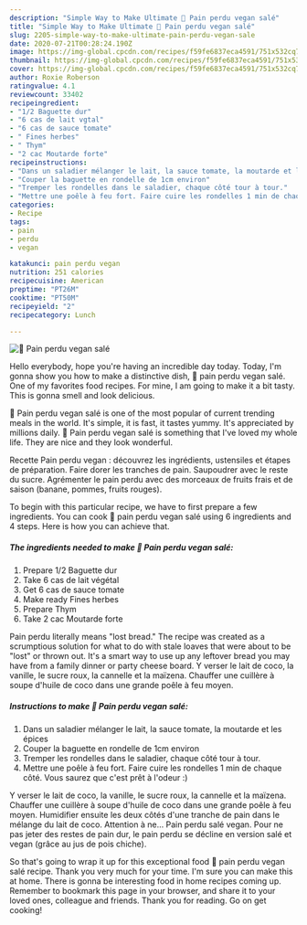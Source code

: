 ```yaml
---
description: "Simple Way to Make Ultimate 🌺 Pain perdu vegan salé"
title: "Simple Way to Make Ultimate 🌺 Pain perdu vegan salé"
slug: 2205-simple-way-to-make-ultimate-pain-perdu-vegan-sale
date: 2020-07-21T00:28:24.190Z
image: https://img-global.cpcdn.com/recipes/f59fe6837eca4591/751x532cq70/🌺-pain-perdu-vegan-sale-photo-principale-de-la-recette.jpg
thumbnail: https://img-global.cpcdn.com/recipes/f59fe6837eca4591/751x532cq70/🌺-pain-perdu-vegan-sale-photo-principale-de-la-recette.jpg
cover: https://img-global.cpcdn.com/recipes/f59fe6837eca4591/751x532cq70/🌺-pain-perdu-vegan-sale-photo-principale-de-la-recette.jpg
author: Roxie Roberson
ratingvalue: 4.1
reviewcount: 33402
recipeingredient:
- "1/2 Baguette dur"
- "6 cas de lait vgtal"
- "6 cas de sauce tomate"
- " Fines herbes"
- " Thym"
- "2 cac Moutarde forte"
recipeinstructions:
- "Dans un saladier mélanger le lait, la sauce tomate, la moutarde et les épices"
- "Couper la baguette en rondelle de 1cm environ"
- "Tremper les rondelles dans le saladier, chaque côté tour à tour."
- "Mettre une poêle à feu fort. Faire cuire les rondelles 1 min de chaque côté. Vous saurez que c&#39;est prêt à l&#39;odeur :)"
categories:
- Recipe
tags:
- pain
- perdu
- vegan

katakunci: pain perdu vegan 
nutrition: 251 calories
recipecuisine: American
preptime: "PT26M"
cooktime: "PT50M"
recipeyield: "2"
recipecategory: Lunch

---
```



![🌺 Pain perdu vegan salé](https://img-global.cpcdn.com/recipes/f59fe6837eca4591/751x532cq70/🌺-pain-perdu-vegan-sale-photo-principale-de-la-recette.jpg)

Hello everybody, hope you're having an incredible day today. Today, I'm gonna show you how to make a distinctive dish, 🌺 pain perdu vegan salé. One of my favorites food recipes. For mine, I am going to make it a bit tasty. This is gonna smell and look delicious.

🌺 Pain perdu vegan salé is one of the most popular of current trending meals in the world. It's simple, it is fast, it tastes yummy. It's appreciated by millions daily. 🌺 Pain perdu vegan salé is something that I've loved my whole life. They are nice and they look wonderful.

Recette Pain perdu vegan : découvrez les ingrédients, ustensiles et étapes de préparation. Faire dorer les tranches de pain. Saupoudrer avec le reste du sucre. Agrémenter le pain perdu avec des morceaux de fruits frais et de saison (banane, pommes, fruits rouges).


To begin with this particular recipe, we have to first prepare a few ingredients. You can cook 🌺 pain perdu vegan salé using 6 ingredients and 4 steps. Here is how you can achieve that.

<!--inarticleads1-->

##### The ingredients needed to make 🌺 Pain perdu vegan salé:

1. Prepare 1/2 Baguette dur
1. Take 6 cas de lait végétal
1. Get 6 cas de sauce tomate
1. Make ready  Fines herbes
1. Prepare  Thym
1. Take 2 cac Moutarde forte


Pain perdu literally means &#34;lost bread.&#34; The recipe was created as a scrumptious solution for what to do with stale loaves that were about to be &#34;lost&#34; or thrown out. It&#39;s a smart way to use up any leftover bread you may have from a family dinner or party cheese board. Y verser le lait de coco, la vanille, le sucre roux, la cannelle et la maïzena. Chauffer une cuillère à soupe d&#39;huile de coco dans une grande poêle à feu moyen. 

<!--inarticleads2-->

##### Instructions to make 🌺 Pain perdu vegan salé:

1. Dans un saladier mélanger le lait, la sauce tomate, la moutarde et les épices
1. Couper la baguette en rondelle de 1cm environ
1. Tremper les rondelles dans le saladier, chaque côté tour à tour.
1. Mettre une poêle à feu fort. Faire cuire les rondelles 1 min de chaque côté. Vous saurez que c&#39;est prêt à l&#39;odeur :)


Y verser le lait de coco, la vanille, le sucre roux, la cannelle et la maïzena. Chauffer une cuillère à soupe d&#39;huile de coco dans une grande poêle à feu moyen. Humidifier ensuite les deux côtés d&#39;une tranche de pain dans le mélange du lait de coco. Attention à ne… Pain perdu salé vegan. Pour ne pas jeter des restes de pain dur, le pain perdu se décline en version salé et vegan (grâce au jus de pois chiche). 

So that's going to wrap it up for this exceptional food 🌺 pain perdu vegan salé recipe. Thank you very much for your time. I'm sure you can make this at home. There is gonna be interesting food in home recipes coming up. Remember to bookmark this page in your browser, and share it to your loved ones, colleague and friends. Thank you for reading. Go on get cooking!
